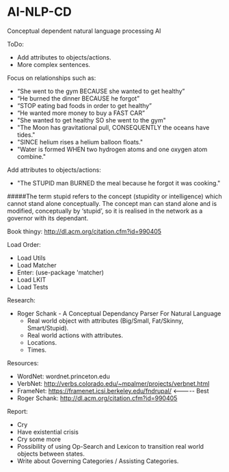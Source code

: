 # AI-NLP-CD
Conceptual dependent natural language processing AI 

ToDo:
  - Add attributes to objects/actions.
  - More complex sentences.

Focus on relationships such as: 
  - “She went to the gym BECAUSE she wanted to get healthy” 
  - “He burned the dinner BECAUSE he forgot”
  - “STOP eating bad foods in order to get healthy”
  - “He wanted more money to buy a FAST CAR”
  - "She wanted to get healthy SO she went to the gym"
  - "The Moon has gravitational pull, CONSEQUENTLY the oceans have tides."
  - "SINCE helium rises a helium balloon floats."
  - "Water is formed WHEN two hydrogen atoms and one oxygen atom combine."

Add attributes to objects/actions:
  - "The STUPID man BURNED the meal because he forgot it was cooking."
  
#####The term stupid refers to the concept (stupidity or intelligence) which cannot stand alone conceptually. The concept man can stand alone and is modified, conceptually by ‘stupid’, so it is realised in the network as a governor with its dependant.

Book thingy: http://dl.acm.org/citation.cfm?id=990405 

Load Order:
  - Load Utils
  - Load Matcher
  - Enter: (use-package 'matcher)
  - Load LKIT
  - Load Tests

Research:
  - Roger Schank - A Conceptual Dependancy Parser For Natural Language
    - Real world object with attributes (Big/Small, Fat/Skinny, Smart/Stupid).
    - Real world actions with attributes.
    - Locations.
    - Times.

Resources:
  - WordNet: wordnet.princeton.edu
  - VerbNet: http://verbs.colorado.edu/~mpalmer/projects/verbnet.html
  - FrameNet: https://framenet.icsi.berkeley.edu/fndrupal/ <----- Best
  - Roger Schank: http://dl.acm.org/citation.cfm?id=990405

Report:
  - Cry 
  - Have existential crisis
  - Cry some more
  - Possibility of using Op-Search and Lexicon to transition real world objects between states.
  - Write about Governing Categories / Assisting Categories.
